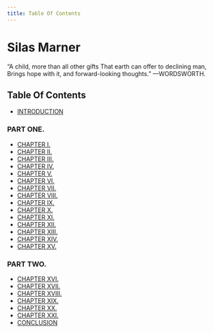 ```yaml
---
title: Table Of Contents
---
```

# Silas Marner
“A child, more than all other gifts
That earth can offer to declining man,
Brings hope with it, and forward-looking thoughts.”
—WORDSWORTH.
## Table Of Contents
- [INTRODUCTION](/ai_summary_chen/Silas%20Marner/Summary%20Silas%20Marner)

### PART ONE.
- [CHAPTER I.](/ai_summary_chen/Silas%20Marner/BOOK%20I/CHAPTER%20I)
- [CHAPTER II.](/ai_summary_chen/Silas%20Marner/BOOK%20I/Chapter%20II)
- [CHAPTER III.](/ai_summary_chen/Silas%20Marner/BOOK%20I/Chapter%20III)
- [CHAPTER IV.](/ai_summary_chen/Silas%20Marner/BOOK%20I/Chapter%20IV)
- [CHAPTER V.](/ai_summary_chen/Silas%20Marner/BOOK%20I/Chapter%20V)
- [CHAPTER VI.](/ai_summary_chen/Silas%20Marner/BOOK%20I/Chapter%20VI)
- [CHAPTER VII.](/ai_summary_chen/Silas%20Marner/BOOK%20I/Chapter%20VII)
- [CHAPTER VIII.](/ai_summary_chen/Silas%20Marner/BOOK%20I/Chapter%20VIII)
- [CHAPTER IX.](/ai_summary_chen/Silas%20Marner/BOOK%20I/Chapter%20IX)
- [CHAPTER X.](/ai_summary_chen/Silas%20Marner/BOOK%20I/Chapter%20X)
- [CHAPTER XI.](/ai_summary_chen/Silas%20Marner/BOOK%20I/Chapter%20XI)
- [CHAPTER XII.](/ai_summary_chen/Silas%20Marner/BOOK%20I/Chapter%20XII)
- [CHAPTER XIII.](/ai_summary_chen/Silas%20Marner/BOOK%20I/Chapter%20XIII)
- [CHAPTER XIV.](/ai_summary_chen/Silas%20Marner/BOOK%20I/Chapter%20XIV)
- [CHAPTER XV.](/ai_summary_chen/Silas%20Marner/BOOK%20I/Chapter%20XV)

### PART TWO.
- [CHAPTER XVI.](/ai_summary_chen/Silas%20Marner/BOOK%20II/Chapter%20XVI)
- [CHAPTER XVII.](/ai_summary_chen/Silas%20Marner/BOOK%20II/Chapter%20XVII)
- [CHAPTER XVIII.](/ai_summary_chen/Silas%20Marner/BOOK%20II/Chapter%20XVIII)
- [CHAPTER XIX.](/ai_summary_chen/Silas%20Marner/BOOK%20II/Chapter%20XIX)
- [CHAPTER XX.](/ai_summary_chen/Silas%20Marner/BOOK%20II/Chapter%20XX)
- [CHAPTER XXI.](/ai_summary_chen/Silas%20Marner/BOOK%20II/Chapter%20XXI) <!-- Possible Typo: Duplicate Chapter XI -->
- [CONCLUSION](/ai_summary_chen/Silas%20Marner/BOOK%20II/CONCLUSION)
